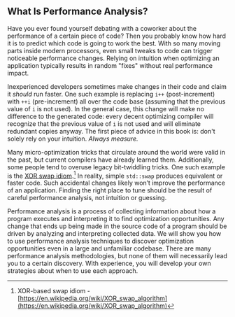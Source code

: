 ## What Is Performance Analysis?

Have you ever found yourself debating with a coworker about the performance of a certain piece of code? Then you probably know how hard it is to predict which code is going to work the best. With so many moving parts inside modern processors, even small tweaks to code can trigger noticeable performance changes. Relying on intuition when optimizing an application typically results in random "fixes" without real performance impact.

Inexperienced developers sometimes make changes in their code and claim it *should* run faster. One such example is replacing `i++` (post-increment) with `++i` (pre-increment) all over the code base (assuming that the previous value of `i` is not used). In the general case, this change will make no difference to the generated code: every decent optimizing compiler will recognize that the previous value of `i` is not used and will eliminate redundant copies anyway. The first piece of advice in this book is: don't solely rely on your intuition. *Always measure.*

Many micro-optimization tricks that circulate around the world were valid in the past, but current compilers have already learned them. Additionally, some people tend to overuse legacy bit-twiddling tricks. One such example is the [XOR swap idiom](https://en.wikipedia.org/wiki/XOR_swap_algorithm).[^2] In reality, simple `std::swap` produces equivalent or faster code. Such accidental changes likely won’t improve the performance of an application. Finding the right place to tune should be the result of careful performance analysis, not intuition or guessing.

Performance analysis is a process of collecting information about how a program executes and interpreting it to find optimization opportunities. Any change that ends up being made in the source code of a program should be driven by analyzing and interpreting collected data. We will show you how to use performance analysis techniques to discover optimization opportunities even in a large and unfamiliar codebase. There are many performance analysis methodologies, but none of them will necessarily lead you to a certain discovery. With experience, you will develop your own strategies about when to use each approach.

[^2]: XOR-based swap idiom - [https://en.wikipedia.org/wiki/XOR_swap_algorithm](https://en.wikipedia.org/wiki/XOR_swap_algorithm)

